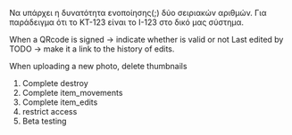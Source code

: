 Να υπάρχει η δυνατότητα ενοποίησης(;) δύο σειριακών αριθμών.
Για παράδειγμα ότι το KT-123 είναι το I-123 στο δικό μας σύστημα.

When a QRcode is signed -> indicate whether is valid or not
Last edited by TODO -> make it a link to the history of edits.

When uploading a new photo, delete thumbnails

1) Complete destroy
2) Complete item_movements
3) Complete item_edits
4) restrict access
6) Beta testing

